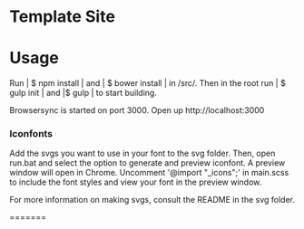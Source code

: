 Template Site
===========

# Usage
Run | $ npm install | and | $ bower install | in /src/. Then in the root run | $ gulp init |  and |$ gulp | to start building.

Browsersync is started on port 3000. Open up http://localhost:3000


### Iconfonts
Add the svgs you want to use in your font to the svg folder. Then, open run.bat and select the option to generate and preview iconfont.  A preview window will open in Chrome.  Uncomment '@import "_icons";' in main.scss to include the font styles and view your font in the preview window.

For more information on making svgs, consult the README in the svg folder.

=======
